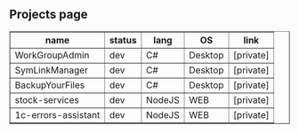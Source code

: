 <div id="header">
	<h2>Projects page</h2>  
</div>
<div>
<table border="1">
	<tr>
		<th>name</th>
		<th>status</th>
		<th>lang</th>
		<th>OS</th>
		<th>link</th>
	</tr>
	<tr><td>WorkGroupAdmin</td><td>dev</td><td>C#</td><td>Desktop</td><td>[private]</td></tr>
	<tr><td>SymLinkManager</td><td>dev</td><td>C#</td><td>Desktop</td><td>[private]</td></tr>
	<tr><td>BackupYourFiles</td><td>dev</td><td>C#</td><td>Desktop</td><td>[private]</td></tr>
	<tr><td>stock-services</td><td>dev</td><td>NodeJS</td><td>WEB</td><td>[private]</td></tr>
	<tr><td>1c-errors-assistant</td><td>dev</td><td>NodeJS</td><td>WEB</td><td>[private]</td></tr>
</table>
</div>
